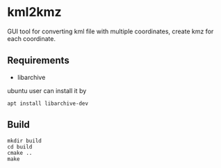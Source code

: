 # kml2kmz
GUI tool for converting kml file with multiple coordinates, create kmz for each coordinate. 

## Requirements

- libarchive

ubuntu user can install it by 

```
apt install libarchive-dev
```

## Build

```
mkdir build 
cd build
cmake ..
make
```


